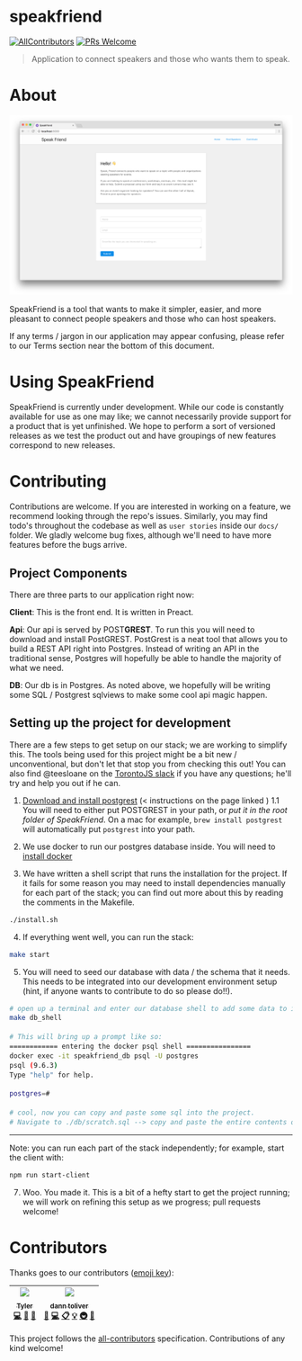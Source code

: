# speakfriend
[![AllContributors](https://img.shields.io/badge/all_contributors-1-orange.svg?style=flat-square)](#contributors)
[![PRs Welcome](https://img.shields.io/badge/PRs-welcome-brightgreen.svg?style=flat-square)](http://makeapullrequest.com)

> Application to connect speakers and those who wants them to speak.

# About

![](docs/screenshots/screenshot_1.png)

SpeakFriend is a tool that wants to make it simpler, easier, and more pleasant to connect people speakers and those who can host speakers. 

If any terms / jargon in our application may appear confusing, please refer to our Terms section near the bottom of this document. 

# Using SpeakFriend

SpeakFriend is currently under development. While our code is constantly available for use as one may like; we cannot necessarily provide support for a product that is yet unfinished. We hope to perform a sort of versioned releases as we test the product out and have groupings of new features correspond to new releases.

# Contributing

Contributions are welcome. If you are interested in working on a feature, we recommend looking through the repo's issues. Similarly, you may find todo's throughout the codebase as well as `user stories` inside our `docs/` folder. We gladly welcome bug fixes, although we'll need to have more features before the bugs arrive. 

## Project Components

There are three parts to our application right now:

**Client**: This is the front end. It is written in Preact. 

**Api**: Our api is served by POST**GREST**. To run this you will need to download and install PostGREST. PostGrest is a neat tool that allows you to build a REST API right into Postgres. Instead of writing an API in the traditional sense, Postgres will hopefully be able to handle the majority of what we need. 

**DB**: Our db is in Postgres. As noted above, we hopefully will be writing some SQL / Postgrest sqlviews to make some cool api magic happen. 

## Setting up the project for development

There are a few steps to get setup on our stack; we are working to simplify this. The tools being used for this project might be a bit new / unconventional, but don't let that stop you from checking this out! You can also find @teesloane on the [TorontoJS slack](http://slack.torontojs.com/) if you have any questions; he'll try and help you out if he can.


1. [Download and install postgrest](https://postgrest.com/en/v4.1/install.html) (< instructions on the page linked )
  1.1 You will need to either put POSTGREST in your path, or _put it in the root folder of *SpeakFriend*_. On a mac for example, `brew install postgrest` will automatically put `postgrest` into your path.

2. We use docker to run our postgres database inside. You will need to [install docker](https://docs.docker.com/engine/installation/#supported-platforms) 

3. We have written a shell script that runs the installation for the project. If it fails for some reason you may need to install dependencies manually for each part of the stack; you can find out more about this by reading the comments in the Makefile. 

```sh
./install.sh
```

4. If everything went well, you can run the stack:

```sh
make start
```

5. You will need to seed our database with data / the schema that it needs. This needs to be integrated into our development environment setup (hint, if anyone wants to contribute to do so please do!!).

```sh
# open up a terminal and enter our database shell to add some data to it. 
make db_shell

# This will bring up a prompt like so:
============ entering the docker psql shell ================
docker exec -it speakfriend_db psql -U postgres
psql (9.6.3)
Type "help" for help.

postgres=#

# cool, now you can copy and paste some sql into the project. 
# Navigate to ./db/scratch.sql --> copy and paste the entire contents of that file into the postgres shell.
```

***

Note: you can run each part of the stack independently; for example, start the client with:

```sh
npm run start-client
```

7. Woo. You made it. This is a bit of a hefty start to get the project running; we will work on refining this setup as we progress; pull requests welcome!

# Contributors

Thanks goes to our contributors ([emoji key](https://github.com/kentcdodds/all-contributors#emoji-key)):

<!-- ALL-CONTRIBUTORS-LIST:START - Do not remove or modify this section -->
| [<img src="https://avatars3.githubusercontent.com/u/12987958?v=3" width="80px;"/><br /><sub>Tyler</sub>](http://tylersloane.com)<br />[💻](https://github.com/speakfriend/speakfriend/commits?author=teesloane "Code") [📖](https://github.com/speakfriend/speakfriend/commits?author=teesloane "Documentation") [🔧](#tool-teesloane "Tools") | [<img src="https://avatars0.githubusercontent.com/u/757976?v=3" width="80px;"/><br /><sub>dann toliver</sub>](https://github.com/dxnn)<br />[💬](#question-dxnn "Answering Questions") [💻](https://github.com/speakfriend/speakfriend/commits?author=dxnn "Code") [📋](#eventOrganizing-dxnn "Event Organizing") [💡](#example-dxnn "Examples") [🚇](#infra-dxnn "Infrastructure (Hosting, Build-Tools, etc)") [👀](#review-dxnn "Reviewed Pull Requests") |
| :---: | :---: |
<!-- ALL-CONTRIBUTORS-LIST:END -->

This project follows the [all-contributors](https://github.com/kentcdodds/all-contributors) specification. Contributions of any kind welcome!
